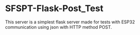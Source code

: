 # SFSPT-Flask-Post_Test
This server is a simplest flask server made for tests with ESP32 communication using json with HTTP method POST.
